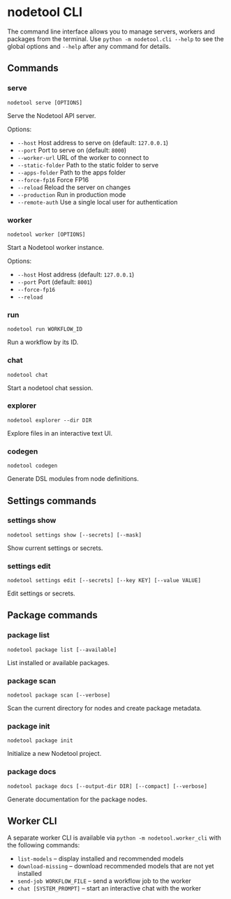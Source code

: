 # nodetool CLI

The command line interface allows you to manage servers, workers and packages from
the terminal. Use `python -m nodetool.cli --help` to see the global options and
`--help` after any command for details.

## Commands

### serve
`nodetool serve [OPTIONS]`

Serve the Nodetool API server.

Options:
- `--host` Host address to serve on (default: `127.0.0.1`)
- `--port` Port to serve on (default: `8000`)
- `--worker-url` URL of the worker to connect to
- `--static-folder` Path to the static folder to serve
- `--apps-folder` Path to the apps folder
- `--force-fp16` Force FP16
- `--reload` Reload the server on changes
- `--production` Run in production mode
- `--remote-auth` Use a single local user for authentication

### worker
`nodetool worker [OPTIONS]`

Start a Nodetool worker instance.

Options:
- `--host` Host address (default: `127.0.0.1`)
- `--port` Port (default: `8001`)
- `--force-fp16`
- `--reload`

### run
`nodetool run WORKFLOW_ID`

Run a workflow by its ID.

### chat
`nodetool chat`

Start a nodetool chat session.

### explorer
`nodetool explorer --dir DIR`

Explore files in an interactive text UI.

### codegen
`nodetool codegen`

Generate DSL modules from node definitions.

## Settings commands

### settings show
`nodetool settings show [--secrets] [--mask]`

Show current settings or secrets.

### settings edit
`nodetool settings edit [--secrets] [--key KEY] [--value VALUE]`

Edit settings or secrets.

## Package commands

### package list
`nodetool package list [--available]`

List installed or available packages.

### package scan
`nodetool package scan [--verbose]`

Scan the current directory for nodes and create package metadata.

### package init
`nodetool package init`

Initialize a new Nodetool project.

### package docs
`nodetool package docs [--output-dir DIR] [--compact] [--verbose]`

Generate documentation for the package nodes.

## Worker CLI

A separate worker CLI is available via `python -m nodetool.worker_cli` with the
following commands:

- `list-models` – display installed and recommended models
- `download-missing` – download recommended models that are not yet installed
- `send-job WORKFLOW_FILE` – send a workflow job to the worker
- `chat [SYSTEM_PROMPT]` – start an interactive chat with the worker
